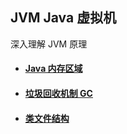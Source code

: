 ## JVM Java 虚拟机

深入理解 JVM 原理

- #### [Java 内存区域](https://github.com/aBadString/aBadString.github.io/blob/master/JVM/JVM01-RunTimeDataArea.md)

- #### [垃圾回收机制 GC](https://github.com/aBadString/aBadString.github.io/blob/master/JVM/JVM02-GC.md)

- #### [类文件结构](https://github.com/aBadString/aBadString.github.io/blob/master/JVM/JVM03-ClassFile.md)